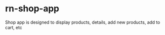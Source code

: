 # rn-shop-app
Shop app is designed to display products, details, add new products, add to cart, etc
